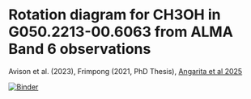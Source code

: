 # Rotation diagram for CH3OH in G050.2213-00.6063 from ALMA Band 6 observations 

Avison et al. (2023), Frimpong (2021, PhD Thesis), [Angarita et al 2025](https://www.aanda.org/articles/aa/pdf/2025/02/aa52063-24.pdf)

[![Binder](https://mybinder.org/badge_logo.svg)](https://mybinder.org/v2/gh/saint-germain/rot_diag/HEAD)
